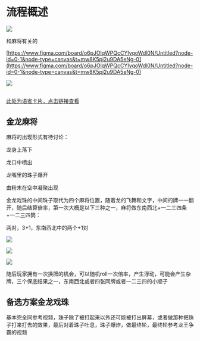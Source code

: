 # 流程概述
![](https://cdn.nlark.com/yuque/0/2024/png/50113719/1732682437752-31063f0a-8cdd-4195-9d65-5dd85458df22.png)







和麻将有关的

[https://www.figma.com/board/o6pJOlqWPQcCYIyqoWdl0N/Untitled?node-id=0-1&node-type=canvas&t=mw8K5pj2u9DA5eNg-0](https://www.figma.com/board/o6pJOlqWPQcCYIyqoWdl0N/Untitled?node-id=0-1&node-type=canvas&t=mw8K5pj2u9DA5eNg-0)

![](https://cdn.nlark.com/yuque/0/2024/png/50113719/1731981640265-7e3fedc8-b3fb-4f00-a130-303efb9b6f0c.png)

## 
[此处为语雀卡片，点击链接查看](https://www.yuque.com/ttk5k0/manpny/mxydxo87mv1tsus5#ubZHj)

## 金龙麻将
麻将的出现形式有待讨论：

龙身上落下

龙口中喷出

龙嘴里的珠子爆开

由粉末在空中凝聚出现



金龙戏珠的中间珠子取代为四个麻将位置，随着龙的飞舞和文字，中间的牌一一翻开，随后结算倍率，第一次大概是以下三种之一，麻将做东南西北+一二三四条+一二三四筒：

两对，3+1，东南西北中的两个+1对

![](https://cdn.nlark.com/yuque/0/2024/png/50113719/1732159493969-f2821611-6920-4f5e-b009-5cc682e7220c.png)

![](https://cdn.nlark.com/yuque/0/2024/png/50113719/1732159519084-6652aa50-44e8-4517-95c5-d463fa007e9c.png)

![](https://cdn.nlark.com/yuque/0/2024/png/50113719/1732158303531-4dc0d7a8-07dd-4218-a6d2-157c6a3ae861.png)



随后玩家拥有一次换牌的机会，可以随机roll一次倍率，产生浮动，可能会产生杂牌，三个保底结果之一，东南西北或者四张同牌或者一二三四的小顺子



## 备选方案金龙戏珠
基本完全同参考视频，珠子除了被打起来以外还可能被打出屏幕，或者做那种把珠子打来打去的效果，最后对着珠子吐息，珠子爆炸，做最终轮，最终轮参考龙王争霸的视频









